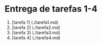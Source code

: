 # Entrega de tarefas 1-4

1. [tarefa 1] (./tarefa1.md)
2. [tarefa 2] (./tarefa2.md)
3. [tarefa 3] (./tarefa3.md)
4. [tarefa 4] (./tarefa4.md)
